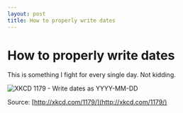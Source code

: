```yaml
---
layout: post
title: How to properly write dates
---
```


# How to properly write dates

This is something I fight for every single day. Not kidding.

![XKCD 1179 - Write dates as YYYY-MM-DD](http://imgs.xkcd.com/comics/iso_8601.png)

Source: [http://xkcd.com/1179/](http://xkcd.com/1179/)